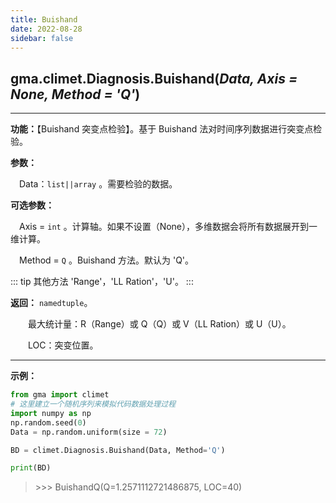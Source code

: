 ```yaml
---
title: Buishand
date: 2022-08-28
sidebar: false
---
```


## gma.climet.Diagnosis.**Buishand**(*Data, Axis = None, Method = 'Q'*)<Badge text="1.1.1 +"/>

---

**功能：**【Buishand 突变点检验】。基于 Buishand 法对时间序列数据进行突变点检验。

**参数：**

&emsp;Data：`list||array` 。需要检验的数据。

**可选参数：**

&emsp;Axis = `int`  。计算轴。如果不设置（None），多维数据会将所有数据展开到一维计算。

&emsp;Method = `Q`  。Buishand 方法。默认为 'Q'。

::: tip 其他方法
'Range'，'LL Ration'，'U'。
:::


**返回：** `namedtuple`。

&emsp;&emsp;最大统计量：R（Range）或 Q（Q）或 V（LL Ration）或 U（U）。

&emsp;&emsp;LOC：突变位置。

---

**示例：**

```python
from gma import climet
# 这里建立一个随机序列来模拟代码数据处理过程
import numpy as np
np.random.seed(0)
Data = np.random.uniform(size = 72)

BD = climet.Diagnosis.Buishand(Data, Method='Q')

print(BD)
```
> \>>> BuishandQ(Q=1.2571112721486875, LOC=40)


